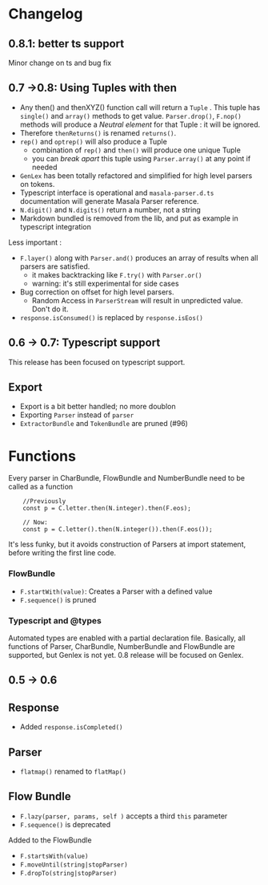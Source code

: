 Changelog
====

0.8.1: better ts support
---

Minor change on ts and bug fix 


0.7 ->0.8: Using Tuples with then
---

* Any then() and thenXYZ() function call will return a `Tuple` . This tuple has `single()` and `array()` methods to get value.
`Parser.drop()`, `F.nop()` methods will produce a *Neutral element* for that Tuple : it will be ignored.
* Therefore `thenReturns()` is renamed `returns()`.
* `rep()` and `optrep()` will also produce a Tuple
    - combination of `rep()` and `then()` will produce one unique Tuple
    - you can *break apart* this tuple using `Parser.array()` at any point if needed
* `GenLex` has been totally refactored and simplified for high level parsers on tokens.
* Typescript interface is operational and `masala-parser.d.ts` documentation will generate Masala Parser reference.
* `N.digit()` and `N.digits()` return a number, not a string
* Markdown bundled is removed from the lib, and put as example in typescript integration

Less important :

* `F.layer()` along with `Parser.and()` produces an array of results when all parsers are satisfied.
    - it makes backtracking like `F.try()` with `Parser.or()`
    - warning: it's still experimental for side cases
* Bug correction on offset for high level parsers.
    - Random Access in `ParserStream` will result in unpredicted value. Don't do it.
* `response.isConsumed()` is replaced by `response.isEos()`


0.6 -> 0.7: Typescript support
----

This release has been focused on typescript support.

## Export

* Export is a bit better handled; no more doublon
* Exporting `Parser` instead of `parser`
* `ExtractorBundle` and `TokenBundle` are pruned (#96) 

# Functions

Every parser in CharBundle, FlowBundle and NumberBundle need to be called as a function
    
        //Previously
        const p = C.letter.then(N.integer).then(F.eos);
        
        // Now:
        const p = C.letter().then(N.integer()).then(F.eos());
        
It's less funky, but it avoids construction of Parsers at import statement, before writing the first line code.        

### FlowBundle

* `F.startWith(value)`: Creates a Parser with a defined value
* `F.sequence()` is pruned


### Typescript and @types

Automated types are enabled with a partial declaration file. Basically, all functions of Parser, CharBundle, 
NumberBundle and FlowBundle are supported, but Genlex is not yet. 0.8 release will be focused on Genlex.



0.5 -> 0.6
----

## Response

* Added `response.isCompleted()`

## Parser

* `flatmap()` renamed to `flatMap()`

## Flow Bundle

* `F.lazy(parser, params, self )` accepts a third `this` parameter
* `F.sequence()` is deprecated


Added  to the FlowBundle

* `F.startsWith(value)`
* `F.moveUntil(string|stopParser)`
* `F.dropTo(string|stopParser)`








